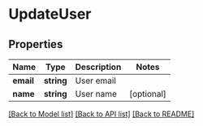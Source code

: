 # UpdateUser

## Properties
Name | Type | Description | Notes
------------ | ------------- | ------------- | -------------
**email** | **string** | User email | 
**name** | **string** | User name | [optional] 

[[Back to Model list]](../../README.md#documentation-for-models) [[Back to API list]](../../README.md#documentation-for-api-endpoints) [[Back to README]](../../README.md)

